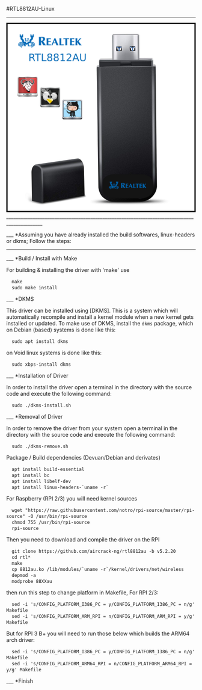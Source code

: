 #RTL8812AU-Linux
__________________

<img src="https://raw.githubusercontent.com/ilnanny/rtl8812au-Linux/master/screen.png" alt="RTL8812AU-Linux">
_____________________________________________________________________________________________

___      *Assuming you have already installed the build softwares, linux-headers or dkms;
            Follow the steps:
_____________________________________________________________________________________________

___      *Build / Install with Make

For building & installing the driver with 'make' use

      make
      sudo make install



___      *DKMS

This driver can be installed using [DKMS]. This is a system which will automatically recompile and install a kernel module when a new kernel gets installed or updated. To make use of DKMS, install the `dkms` package, which
on Debian (based) systems is done like this:

      sudo apt install dkms

on Void linux systems is done like this:

      sudo xbps-install dkms


___      *Installation of Driver

In order to install the driver open a terminal in the directory with the source code and execute the following command:

      sudo ./dkms-install.sh


___      *Removal of Driver

In order to remove the driver from your system open a terminal in the directory with the source code and execute the following command:

      sudo ./dkms-remove.sh




Package / Build dependencies (Devuan/Debian and derivates)

      apt install build-essential
      apt install bc
      apt install libelf-dev
      apt install linux-headers-`uname -r`


For Raspberry (RPI 2/3) you will need kernel sources

      wget "https://raw.githubusercontent.com/notro/rpi-source/master/rpi-source" -O /usr/bin/rpi-source
      chmod 755 /usr/bin/rpi-source
      rpi-source

Then you need to download and compile the driver on the RPI

      git clone https://github.com/aircrack-ng/rtl8812au -b v5.2.20
      cd rtl*
      make
      cp 8812au.ko /lib/modules/`uname -r`/kernel/drivers/net/wireless
      depmod -a
      modprobe 88XXau

then run this step to change platform in Makefile, For RPI 2/3:

      sed -i 's/CONFIG_PLATFORM_I386_PC = y/CONFIG_PLATFORM_I386_PC = n/g' Makefile
      sed -i 's/CONFIG_PLATFORM_ARM_RPI = n/CONFIG_PLATFORM_ARM_RPI = y/g' Makefile

But for RPI 3 B+ you will need to run those below
which builds the ARM64 arch driver:

      sed -i 's/CONFIG_PLATFORM_I386_PC = y/CONFIG_PLATFORM_I386_PC = n/g' Makefile
      sed -i 's/CONFIG_PLATFORM_ARM64_RPI = n/CONFIG_PLATFORM_ARM64_RPI = y/g' Makefile



___      *Finish
